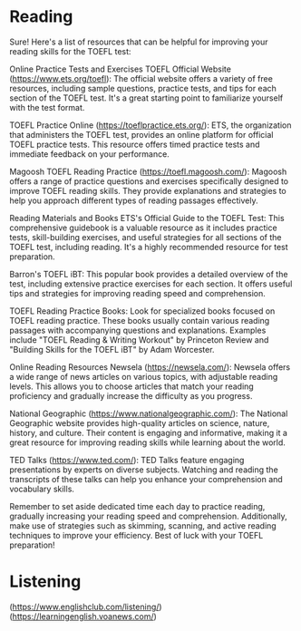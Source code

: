 # Reading

Sure! Here's a list of resources that can be helpful for improving your reading skills for the TOEFL test:

Online Practice Tests and Exercises
TOEFL Official Website (https://www.ets.org/toefl): The official website offers a variety of free resources, including sample questions, practice tests, and tips for each section of the TOEFL test. It's a great starting point to familiarize yourself with the test format.

TOEFL Practice Online (https://toeflpractice.ets.org/): ETS, the organization that administers the TOEFL test, provides an online platform for official TOEFL practice tests. This resource offers timed practice tests and immediate feedback on your performance.

Magoosh TOEFL Reading Practice (https://toefl.magoosh.com/): Magoosh offers a range of practice questions and exercises specifically designed to improve TOEFL reading skills. They provide explanations and strategies to help you approach different types of reading passages effectively.

Reading Materials and Books
ETS's Official Guide to the TOEFL Test: This comprehensive guidebook is a valuable resource as it includes practice tests, skill-building exercises, and useful strategies for all sections of the TOEFL test, including reading. It's a highly recommended resource for test preparation.

Barron's TOEFL iBT: This popular book provides a detailed overview of the test, including extensive practice exercises for each section. It offers useful tips and strategies for improving reading speed and comprehension.

TOEFL Reading Practice Books: Look for specialized books focused on TOEFL reading practice. These books usually contain various reading passages with accompanying questions and explanations. Examples include "TOEFL Reading & Writing Workout" by Princeton Review and "Building Skills for the TOEFL iBT" by Adam Worcester.

Online Reading Resources
Newsela (https://newsela.com/): Newsela offers a wide range of news articles on various topics, with adjustable reading levels. This allows you to choose articles that match your reading proficiency and gradually increase the difficulty as you progress.

National Geographic (https://www.nationalgeographic.com/): The National Geographic website provides high-quality articles on science, nature, history, and culture. Their content is engaging and informative, making it a great resource for improving reading skills while learning about the world.

TED Talks (https://www.ted.com/): TED Talks feature engaging presentations by experts on diverse subjects. Watching and reading the transcripts of these talks can help you enhance your comprehension and vocabulary skills.

Remember to set aside dedicated time each day to practice reading, gradually increasing your reading speed and comprehension. Additionally, make use of strategies such as skimming, scanning, and active reading techniques to improve your efficiency. Best of luck with your TOEFL preparation!


# Listening

 (https://www.englishclub.com/listening/)
 (https://learningenglish.voanews.com/)

